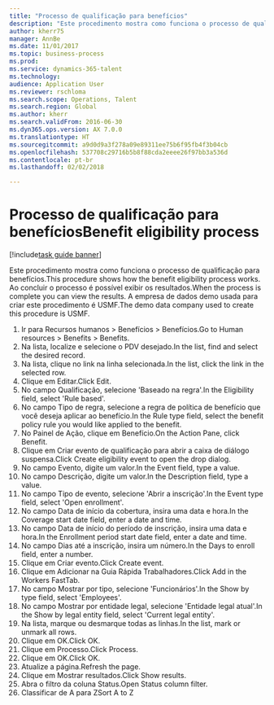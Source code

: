 ```yaml
--- 
title: "Processo de qualificação para benefícios"
description: "Este procedimento mostra como funciona o processo de qualificação para benefícios."
author: kherr75
manager: AnnBe
ms.date: 11/01/2017
ms.topic: business-process
ms.prod: 
ms.service: dynamics-365-talent
ms.technology: 
audience: Application User
ms.reviewer: rschloma
ms.search.scope: Operations, Talent
ms.search.region: Global
ms.author: kherr
ms.search.validFrom: 2016-06-30
ms.dyn365.ops.version: AX 7.0.0
ms.translationtype: HT
ms.sourcegitcommit: a9d0d9a3f278a09e89311ee75b6f95fb4f3b04cb
ms.openlocfilehash: 537708c29716b5b8f88cda2eeee26f97bb3a536d
ms.contentlocale: pt-br
ms.lasthandoff: 02/02/2018

---
```

# <a name="benefit-eligibility-process"></a><span data-ttu-id="eb0ab-103">Processo de qualificação para benefícios</span><span class="sxs-lookup"><span data-stu-id="eb0ab-103">Benefit eligibility process</span></span>

[!include[task guide banner](../../includes/task-guide-banner.md)]

<span data-ttu-id="eb0ab-104">Este procedimento mostra como funciona o processo de qualificação para benefícios.</span><span class="sxs-lookup"><span data-stu-id="eb0ab-104">This procedure shows how the benefit eligibility process works.</span></span> <span data-ttu-id="eb0ab-105">Ao concluir o processo é possível exibir os resultados.</span><span class="sxs-lookup"><span data-stu-id="eb0ab-105">When the process is complete you can view the results.</span></span> <span data-ttu-id="eb0ab-106">A empresa de dados demo usada para criar este procedimento é USMF.</span><span class="sxs-lookup"><span data-stu-id="eb0ab-106">The demo data company used to create this procedure is USMF.</span></span>

1. <span data-ttu-id="eb0ab-107">Ir para Recursos humanos > Benefícios > Benefícios.</span><span class="sxs-lookup"><span data-stu-id="eb0ab-107">Go to Human resources > Benefits > Benefits.</span></span>
2. <span data-ttu-id="eb0ab-108">Na lista, localize e selecione o PDV desejado.</span><span class="sxs-lookup"><span data-stu-id="eb0ab-108">In the list, find and select the desired record.</span></span>
3. <span data-ttu-id="eb0ab-109">Na lista, clique no link na linha selecionada.</span><span class="sxs-lookup"><span data-stu-id="eb0ab-109">In the list, click the link in the selected row.</span></span>
4. <span data-ttu-id="eb0ab-110">Clique em Editar.</span><span class="sxs-lookup"><span data-stu-id="eb0ab-110">Click Edit.</span></span>
5. <span data-ttu-id="eb0ab-111">No campo Qualificação, selecione 'Baseado na regra'.</span><span class="sxs-lookup"><span data-stu-id="eb0ab-111">In the Eligibility field, select 'Rule based'.</span></span>
6. <span data-ttu-id="eb0ab-112">No campo Tipo de regra, selecione a regra de política de benefício que você deseja aplicar ao benefício.</span><span class="sxs-lookup"><span data-stu-id="eb0ab-112">In the Rule type field, select the benefit policy rule you would like applied to the benefit.</span></span>
7. <span data-ttu-id="eb0ab-113">No Painel de Ação, clique em Benefício.</span><span class="sxs-lookup"><span data-stu-id="eb0ab-113">On the Action Pane, click Benefit.</span></span>
8. <span data-ttu-id="eb0ab-114">Clique em Criar evento de qualificação para abrir a caixa de diálogo suspensa.</span><span class="sxs-lookup"><span data-stu-id="eb0ab-114">Click Create eligibility event to open the drop dialog.</span></span>
9. <span data-ttu-id="eb0ab-115">No campo Evento, digite um valor.</span><span class="sxs-lookup"><span data-stu-id="eb0ab-115">In the Event field, type a value.</span></span>
10. <span data-ttu-id="eb0ab-116">No campo Descrição, digite um valor.</span><span class="sxs-lookup"><span data-stu-id="eb0ab-116">In the Description field, type a value.</span></span>
11. <span data-ttu-id="eb0ab-117">No campo Tipo de evento, selecione 'Abrir a inscrição'.</span><span class="sxs-lookup"><span data-stu-id="eb0ab-117">In the Event type field, select 'Open enrollment'.</span></span>
12. <span data-ttu-id="eb0ab-118">No campo Data de início da cobertura, insira uma data e hora.</span><span class="sxs-lookup"><span data-stu-id="eb0ab-118">In the Coverage start date field, enter a date and time.</span></span>
13. <span data-ttu-id="eb0ab-119">No campo Data de início do período de inscrição, insira uma data e hora.</span><span class="sxs-lookup"><span data-stu-id="eb0ab-119">In the Enrollment period start date field, enter a date and time.</span></span>
14. <span data-ttu-id="eb0ab-120">No campo Dias até a inscrição, insira um número.</span><span class="sxs-lookup"><span data-stu-id="eb0ab-120">In the Days to enroll field, enter a number.</span></span>
15. <span data-ttu-id="eb0ab-121">Clique em Criar evento.</span><span class="sxs-lookup"><span data-stu-id="eb0ab-121">Click Create event.</span></span>
16. <span data-ttu-id="eb0ab-122">Clique em Adicionar na Guia Rápida Trabalhadores.</span><span class="sxs-lookup"><span data-stu-id="eb0ab-122">Click Add in the Workers FastTab.</span></span>
17. <span data-ttu-id="eb0ab-123">No campo Mostrar por tipo, selecione 'Funcionários'.</span><span class="sxs-lookup"><span data-stu-id="eb0ab-123">In the Show by type field, select 'Employees'.</span></span>
18. <span data-ttu-id="eb0ab-124">No campo Mostrar por entidade legal, selecione 'Entidade legal atual'.</span><span class="sxs-lookup"><span data-stu-id="eb0ab-124">In the Show by legal entity field, select 'Current legal entity'.</span></span>
19. <span data-ttu-id="eb0ab-125">Na lista, marque ou desmarque todas as linhas.</span><span class="sxs-lookup"><span data-stu-id="eb0ab-125">In the list, mark or unmark all rows.</span></span>
20. <span data-ttu-id="eb0ab-126">Clique em OK.</span><span class="sxs-lookup"><span data-stu-id="eb0ab-126">Click OK.</span></span>
21. <span data-ttu-id="eb0ab-127">Clique em Processo.</span><span class="sxs-lookup"><span data-stu-id="eb0ab-127">Click Process.</span></span>
22. <span data-ttu-id="eb0ab-128">Clique em OK.</span><span class="sxs-lookup"><span data-stu-id="eb0ab-128">Click OK.</span></span>
23. <span data-ttu-id="eb0ab-129">Atualize a página.</span><span class="sxs-lookup"><span data-stu-id="eb0ab-129">Refresh the page.</span></span>
24. <span data-ttu-id="eb0ab-130">Clique em Mostrar resultados.</span><span class="sxs-lookup"><span data-stu-id="eb0ab-130">Click Show results.</span></span>
25. <span data-ttu-id="eb0ab-131">Abra o filtro da coluna Status.</span><span class="sxs-lookup"><span data-stu-id="eb0ab-131">Open Status column filter.</span></span>
26. <span data-ttu-id="eb0ab-132">Classificar de A para Z</span><span class="sxs-lookup"><span data-stu-id="eb0ab-132">Sort A to Z</span></span>


